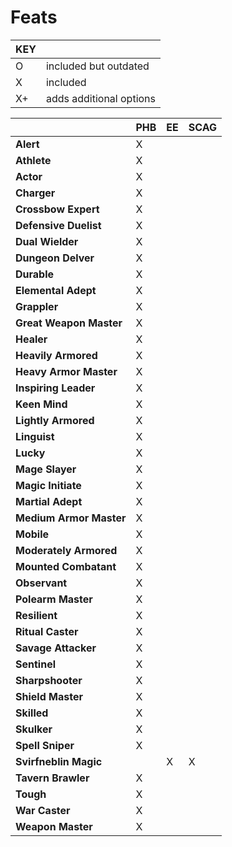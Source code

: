 # Feats

| KEY |                         |
|-----|-------------------------|
| O   | included but outdated   |
| X   | included                |
| X+  | adds additional options |

|                           |PHB|EE |SCAG|
|---------------------------|---|---|----|
| **Alert**                 | X |
| **Athlete**               | X |
| **Actor**                 | X |
| **Charger**               | X |
| **Crossbow Expert**       | X |
| **Defensive Duelist**     | X |
| **Dual Wielder**          | X |
| **Dungeon Delver**        | X |
| **Durable**               | X |
| **Elemental Adept**       | X |
| **Grappler**              | X |
| **Great Weapon Master**   | X |
| **Healer**                | X |
| **Heavily Armored**       | X |
| **Heavy Armor Master**    | X |
| **Inspiring Leader**      | X |
| **Keen Mind**             | X |
| **Lightly Armored**       | X |
| **Linguist**              | X |
| **Lucky**                 | X |
| **Mage Slayer**           | X |
| **Magic Initiate**        | X |
| **Martial Adept**         | X |
| **Medium Armor Master**   | X |
| **Mobile**                | X |
| **Moderately Armored**    | X |
| **Mounted Combatant**     | X |
| **Observant**             | X |
| **Polearm Master**        | X |
| **Resilient**             | X |
| **Ritual Caster**         | X |
| **Savage Attacker**       | X |
| **Sentinel**              | X |
| **Sharpshooter**          | X |
| **Shield Master**         | X |
| **Skilled**               | X |
| **Skulker**               | X |
| **Spell Sniper**          | X |
| **Svirfneblin Magic**     |   | X | X  |
| **Tavern Brawler**        | X |
| **Tough**                 | X |
| **War Caster**            | X |
| **Weapon Master**         | X |
